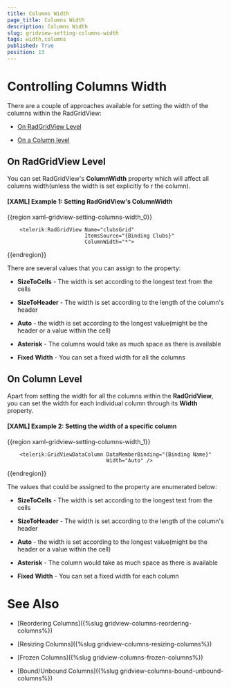 ```yaml
---
title: Columns Width
page_title: Columns Width
description: Columns Width
slug: gridview-setting-columns-width
tags: width,columns
published: True
position: 13
---
```


# Controlling Columns Width

There are a couple of approaches available for setting the width of the columns within the RadGridView:

* [On RadGridView Level](#on-radgridview-level)

* [On a Column level](#on-column-level)

## On RadGridView Level

You can set RadGridView's **ColumnWidth** property which will affect all columns width(unless the width is set explicitly fo r the column). 

#### **[XAML] Example 1: Setting RadGridView's ColumnWidth**

{{region xaml-gridview-setting-columns-width_0}}

		<telerik:RadGridView Name="clubsGrid" 
                             ItemsSource="{Binding Clubs}"
                             ColumnWidth="*">	
{{endregion}}

There are several values that you can assign to the property:

* **SizeToCells** - The width is set according to the longest text from the cells

* **SizeToHeader** 	-  The width is set according to the length of the column's header

* **Auto** - the width is set according to the longest value(might be the header or a value within the cell)

* **Asterisk** - The columns would take as much space as there is available 

* **Fixed Width** - You can set a fixed width for all the columns


## On Column Level

Apart from setting the width for all the columns within the **RadGridView**, you can set the width for each individual column through its **Width** property. 

#### **[XAML] Example 2: Setting the width of a specific column**

{{region xaml-gridview-setting-columns-width_1}}

		<telerik:GridViewDataColumn DataMemberBinding="{Binding Name}"
                                    Width="Auto" />	
{{endregion}}

The values that could be assigned to the property are enumerated below:

* **SizeToCells** - The width is set according to the longest text from the cells

* **SizeToHeader** 	-  The width is set according to the length of the column's header

* **Auto** - the width is set according to the longest value(might be the header or a value within the cell)

* **Asterisk** - The column would take as much space as there is available 

* **Fixed Width** - You can set a fixed width for each column



# See Also

 * [Reordering Columns]({%slug gridview-columns-reordering-columns%})
 
 * [Resizing Columns]({%slug gridview-columns-resizing-columns%})

 * [Frozen Columns]({%slug gridview-columns-frozen-columns%})

 * [Bound/Unbound Columns]({%slug gridview-columns-bound-unbound-columns%})
